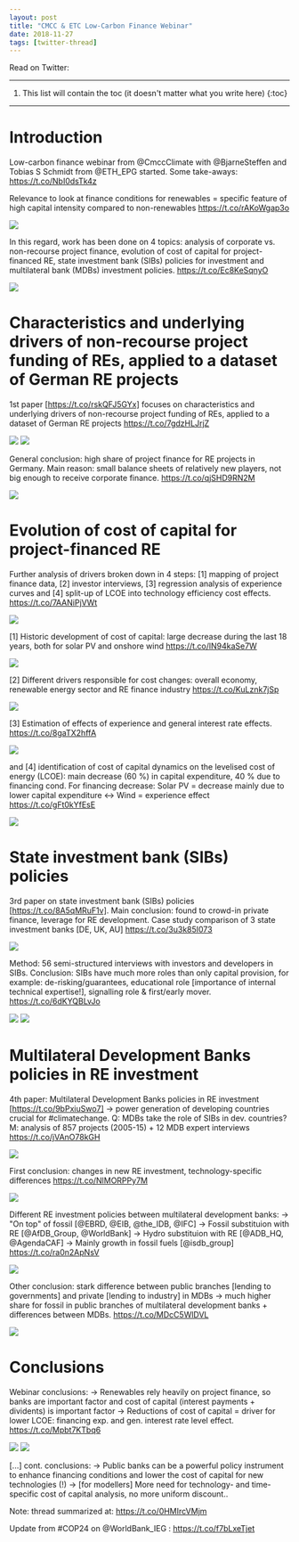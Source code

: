 ```yaml
---
layout: post
title: "CMCC & ETC Low-Carbon Finance Webinar"
date: 2018-11-27
tags: [twitter-thread]
---
```


Read on Twitter: <a href="http://bit.ly/2J2lzO7" target="_blank"><i class="fab fa-twitter-square fa-1x" title="twitter-thread"></i></a> 

-----
1. This list will contain the toc (it doesn't matter what you write here)
{:toc}
-----

# Introduction

Low-carbon finance webinar from @CmccClimate with @BjarneSteffen and Tobias S Schmidt from @ETH_EPG started. Some take-aways: https://t.co/NbI0dsTk4z

Relevance to look at finance conditions for renewables = specific feature of high capital intensity compared to non-renewables https://t.co/rAKoWgap3o

<img class='twimg' style='max-width: 100%' src='http://pbs.twimg.com/media/DtAkz06WkAArWGX.jpg'/>


In this regard, work has been done on 4 topics: analysis of corporate vs. non-recourse project finance, evolution of cost of capital for project-financed RE, state investment bank (SIBs) policies for investment and multilateral bank (MDBs) investment policies. https://t.co/Ec8KeSqnyO

<img class='twimg' style='max-width: 100%' src='http://pbs.twimg.com/media/DtAlpmkWoAAS15B.jpg'/>

# Characteristics and underlying drivers of non-recourse project funding of REs, applied to a dataset of German RE projects

1st paper [https://t.co/rskQFJ5GYx] focuses on characteristics and underlying drivers of non-recourse project funding of REs, applied to a dataset of German RE projects https://t.co/7gdzHLJrjZ

<img class='twimg' style='max-width: 100%' src='http://pbs.twimg.com/media/DtAmeDXXQAALV1T.jpg'/>


<img class='twimg' style='max-width: 100%' src='http://pbs.twimg.com/media/DtAmogrXoAA4JQt.jpg'/>


General conclusion: high share of project finance for RE projects in Germany. Main reason: small balance sheets of relatively new players, not big enough to receive corporate finance. https://t.co/qjSHD9RN2M

<img class='twimg' style='max-width: 100%' src='http://pbs.twimg.com/media/DtAnPEWX4AAgvZH.jpg'/>

# Evolution of cost of capital for project-financed RE

Further analysis of drivers broken down in 4 steps: [1] mapping of project finance data, [2] investor interviews, [3] regression analysis of experience curves and [4] split-up of LCOE into technology efficiency cost effects. https://t.co/7AANiPjVWt

<img class='twimg' style='max-width: 100%' src='http://pbs.twimg.com/media/DtAnuh7XoAAlRLz.jpg'/>


[1] Historic development of cost of capital: large decrease during the last 18 years, both for solar PV and onshore wind https://t.co/lN94kaSe7W

<img class='twimg' style='max-width: 100%' src='http://pbs.twimg.com/media/DtAn80WXgAAKe7S.jpg'/>


[2] Different drivers responsible for cost changes: overall economy, renewable energy sector and RE finance industry https://t.co/KuLznk7jSp

<img class='twimg' style='max-width: 100%' src='http://pbs.twimg.com/media/DtAoTLhWsAAetXf.jpg'/>


[3] Estimation of effects of experience and general interest rate effects. https://t.co/8gaTX2hffA

<img class='twimg' style='max-width: 100%' src='http://pbs.twimg.com/media/DtAoqeIXoAEg7pT.jpg'/>


and [4] identification of cost of capital dynamics on the levelised cost of energy (LCOE): main decrease (60 %) in capital expenditure, 40 % due to financing cond. For financing decrease: Solar PV = decrease mainly due to lower capital expenditure &lt;-&gt; Wind = experience effect https://t.co/gFt0kYfEsE

<img class='twimg' style='max-width: 100%' src='http://pbs.twimg.com/media/DtApgI9WoAAD9TK.jpg'/>

# State investment bank (SIBs) policies

3rd paper on state investment bank (SIBs) policies [https://t.co/8A5qMRuF1v]. Main conclusion: found to crowd-in private finance, leverage for RE development. Case study comparison of 3 state investment banks [DE, UK, AU] https://t.co/3u3k85I073

<img class='twimg' style='max-width: 100%' src='http://pbs.twimg.com/media/DtAqkQkW0AABdCe.jpg'/>


Method: 56 semi-structured interviews with investors and developers in SIBs. Conclusion: SIBs have much more roles than only capital provision, for example: de-risking/guarantees, educational role [importance of internal technical expertise!], signalling role &amp; first/early mover. https://t.co/6dKYQBLvJo

<img class='twimg' style='max-width: 100%' src='http://pbs.twimg.com/media/DtArGygWkAAD-ZM.jpg'/>


<img class='twimg' style='max-width: 100%' src='http://pbs.twimg.com/media/DtArJ76X4AAOO4i.jpg'/>

# Multilateral Development Banks policies in RE investment

4th paper: Multilateral Development Banks policies in RE investment [https://t.co/9bPxiuSwo7] -&gt; power generation of developing countries crucial for #climatechange. Q: MDBs take the role of SIBs in dev. countries? M: analysis of 857 projects (2005-15) + 12 MDB expert interviews https://t.co/jVAnO78kGH

<img class='twimg' style='max-width: 100%' src='http://pbs.twimg.com/media/DtAsK17W0AA9i_x.jpg'/>


First conclusion: changes in new RE investment, technology-specific differences https://t.co/NlMORPPy7M

<img class='twimg' style='max-width: 100%' src='http://pbs.twimg.com/media/DtAsipMWwAECyV4.jpg'/>


Different RE investment policies between multilateral development banks:
-&gt; "On top" of fossil [@EBRD, @EIB, @the_IDB, @IFC]
-&gt; Fossil substituion with RE [@AfDB_Group, @WorldBank]
-&gt; Hydro substituion with RE [@ADB_HQ, @AgendaCAF]
-&gt; Mainly growth in fossil fuels [@isdb_group] https://t.co/ra0n2ApNsV

<img class='twimg' style='max-width: 100%' src='http://pbs.twimg.com/media/DtAuIKeWwAAIIJA.jpg'/>


Other conclusion: stark difference between public branches [lending to governments] and private [lending to industry] in MDBs -&gt; much higher share for fossil in public branches of multilateral development banks + differences between MDBs. https://t.co/MDcC5WlDVL

<img class='twimg' style='max-width: 100%' src='http://pbs.twimg.com/media/DtAux5XXcAAtvDZ.jpg'/>

# Conclusions

Webinar conclusions: 
-&gt; Renewables rely heavily on project finance, so banks are important factor and cost of capital (interest payments + dividents) is important factor
-&gt; Reductions of cost of capital = driver for lower LCOE: financing exp. and gen. interest rate level effect. https://t.co/Mpbt7KTbq6

<img class='twimg' style='max-width: 100%' src='http://pbs.twimg.com/media/DtAvZMyXQAAcWH6.jpg'/>


<img class='twimg' style='max-width: 100%' src='http://pbs.twimg.com/media/DtAvcO0XoAAqwXV.jpg'/>


[...] cont. conclusions:
-&gt; Public banks can be a powerful policy instrument to enhance financing conditions and lower the cost of capital for new technologies (!)
-&gt; [for modellers] More need for technology- and time-specific cost of capital analysis, no more uniform discount..

Note: thread summarized at: https://t.co/0HMIrcVMjm

Update from #COP24 on @WorldBank_IEG : https://t.co/f7bLxeTjet


